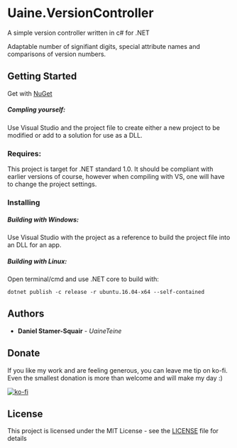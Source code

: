 # Uaine.VersionController

A simple version controller written in c# for .NET 

Adaptable number of signifiant digits, special attribute names and comparisons of version numbers.

## Getting Started

Get with [NuGet](https://www.nuget.org/packages/Uaine.VersionController/1.0.3)

##### Compling yourself: 

Use Visual Studio and the project file to create either a new project to be modified or add to a solution for use as a DLL.

### Requires:

This project is target for .NET standard 1.0. It should be compliant with earlier versions of course, however when compiling with VS, one will have to change the project settings.

### Installing

##### Building with Windows:

Use Visual Studio with the project as a reference to build the project file into an DLL for an app.

##### Building with Linux:

Open terminal/cmd and use .NET core to build with:

```
dotnet publish -c release -r ubuntu.16.04-x64 --self-contained
```

## Authors

* **Daniel Stamer-Squair** - *UaineTeine*

## Donate

If you like my work and are feeling generous, you can leave me tip on ko-fi. Even the smallest donation is more than welcome and will make my day :)

[![ko-fi](https://ko-fi.com/img/githubbutton_sm.svg)](https://ko-fi.com/C0C43PQ0I)

## License

This project is licensed under the MIT License - see the [LICENSE](LICENSE) file for details